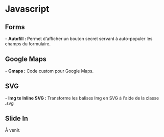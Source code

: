 # Javascript

<h2>Forms</h2>
- <b>Autofill :</b> Permet d'afficher un bouton secret servant à auto-populer les champs du formulaire.

<h2>Google Maps</h2>
- <b>Gmaps :</b> Code custom pour Google Maps.

<h2>SVG</h2>
- <b>Img to Inline SVG :</b> Transforme les balises Img en SVG à l'aide de la classe .svg

<h2>Slide In</h2>
À venir.

